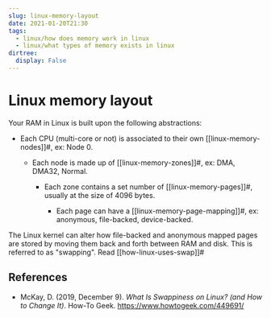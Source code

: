 ```yaml
---
slug: linux-memory-layout
date: 2021-01-20T21:30
tags: 
  - linux/how does memory work in linux
  - linux/what types of memory exists in linux
dirtree:
  display: False
---
```


# Linux memory layout

Your RAM in Linux is built upon the following abstractions:

- Each CPU (multi-core or not) is associated to their own [[linux-memory-nodes]]#, ex: Node 0.

  - Each node is made up of [[linux-memory-zones]]#, ex: DMA, DMA32, Normal.

    - Each zone contains a set number of [[linux-memory-pages]]#, usually at the size of 4096
      bytes.

      - Each page can have a [[linux-memory-page-mapping]]#, ex: anonymous, file-backed,
        device-backed.
    
The Linux kernel can alter how file-backed and anonymous mapped pages are stored
by moving them back and forth between RAM and disk. This is referred to as
"swapping". Read [[how-linux-uses-swap]]#

## References

- McKay, D. (2019, December 9). *What Is Swappiness on Linux? (and How to Change
  It)*. How-To Geek. <https://www.howtogeek.com/449691/>
